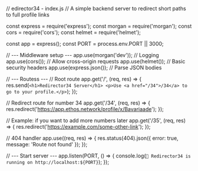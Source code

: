 // edirector34 - index.js
// A simple backend server to redirect short paths to full profile links

const express = require('express');
const morgan = require('morgan');
const cors = require('cors');
const helmet = require('helmet');

const app = express();
const PORT = process.env.PORT || 3000;

// --- Middleware setup ---
app.use(morgan('dev'));       // Logging
app.use(cors());              // Allow cross-origin requests
app.use(helmet());            // Basic security headers
app.use(express.json());      // Parse JSON bodies

// --- Routess ---
// Root route
app.get('/', (req, res) => {
  res.send(`
    <h1>Redirector34 Server</h1>
    <p>Use <a href="/34">/34</a> to go to your profile.</p>
  `);
});

// Redirect route for number 34
app.get('/34', (req, res) => {
  res.redirect('https://app.ethos.network/profile/x/Bavariaade');
});

// Example: if you want to add more numbers later
app.get('/35', (req, res) => {
  res.redirect('https://example.com/some-other-link');
});

// 404 handler
app.use((req, res) => {
  res.status(404).json({
    error: true,
    message: 'Route not found'
  });
});

// --- Start server ---
app.listen(PORT, () => {
  console.log(`🚀 Redirector34 is running on http://localhost:${PORT}`);
});
